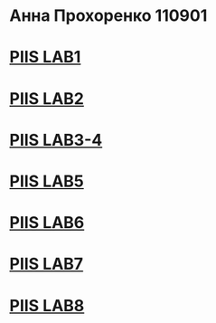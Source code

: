 # Анна Прохоренко 110901

<html lang="en">
<head>
    <meta charset="UTF-8">
    <meta http-equiv="X-UA-Compatible" content="IE=edge">
    <meta name="viewport" content="width=device-width, initial-scale=1.0">
    <title>Document</title>
</head>
<body>
    <h1><a href="[PIIS/LAB1/index.html](https://github.com/AnnaProhorenko/INIS-EVT-labs/tree/master/LAB1)"> PIIS LAB1</a></h1>
    <h1><a href="PIIS/LAB2/index.html"> PIIS LAB2</a></h1>
    <h1><a href="PIIS/LAB3-4/index.html"> PIIS LAB3-4</a></h1>
    <h1><a href="PIIS/LAB5/lab5.html"> PIIS LAB5</a></h1>
    <h1><a href="PIIS/LAB6/lab6.html"> PIIS LAB6</a></h1>
    <h1><a href="PIIS/LAB7/lab7.html"> PIIS LAB7</a></h1>
    <h1><a href="PIIS/LAB8/lab8.html"> PIIS LAB8</a></h1>

</body>
</html>
